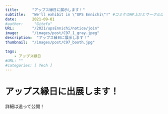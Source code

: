 ```yaml
---
title:      "アップス縁日に展示します！"
subtitle:   "We'll exhibit in \"UPS Ennichi\"!" #コミケのHP上だとサークルはcircleだったのでそのまま
date:       2021-09-01
#author:     "Gitefu"
URL:        "/2021/upsEnnichi/notice/join"
image:      "/images/post/C97_1_gray.jpeg"
description:  "アップス縁日に展示します！"
thumbnail:  "/images/post/C97_booth.jpg"

tags:
    - アップス縁日
#URL: ""
#categories: [ Tech ]
---
```

# アップス縁日に出展します！
詳細は追って公開！